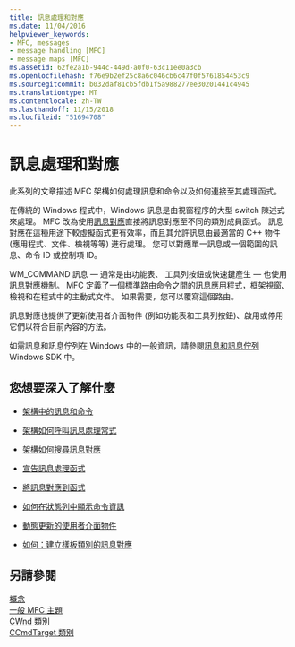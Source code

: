 ```yaml
---
title: 訊息處理和對應
ms.date: 11/04/2016
helpviewer_keywords:
- MFC, messages
- message handling [MFC]
- message maps [MFC]
ms.assetid: 62fe2a1b-944c-449d-a0f0-63c11ee0a3cb
ms.openlocfilehash: f76e9b2ef25c8a6c046cb6c47f0f5761854453c9
ms.sourcegitcommit: b032daf81cb5fdb1f5a988277ee30201441c4945
ms.translationtype: MT
ms.contentlocale: zh-TW
ms.lasthandoff: 11/15/2018
ms.locfileid: "51694708"
---
```

# <a name="message-handling-and-mapping"></a>訊息處理和對應

此系列的文章描述 MFC 架構如何處理訊息和命令以及如何連接至其處理函式。

在傳統的 Windows 程式中，Windows 訊息是由視窗程序的大型 switch 陳述式來處理。 MFC 改為使用[訊息對應](../mfc/message-categories.md)直接將訊息對應至不同的類別成員函式。 訊息對應在這種用途下較虛擬函式更有效率，而且其允許訊息由最適當的 C++ 物件 (應用程式、文件、檢視等等) 進行處理。 您可以對應單一訊息或一個範圍的訊息、命令 ID 或控制項 ID。

WM_COMMAND 訊息 — 通常是由功能表、 工具列按鈕或快速鍵產生 — 也使用訊息對應機制。 MFC 定義了一個標準[路由](../mfc/command-routing.md)命令之間的訊息應用程式，框架視窗、 檢視和在程式中的主動式文件。 如果需要，您可以覆寫這個路由。

訊息對應也提供了更新使用者介面物件 (例如功能表和工具列按鈕)、啟用或停用它們以符合目前內容的方法。

如需訊息和訊息佇列在 Windows 中的一般資訊，請參閱[訊息和訊息佇列](/windows/desktop/winmsg/messages-and-message-queues)Windows SDK 中。

## <a name="what-do-you-want-to-know-more-about"></a>您想要深入了解什麼

- [架構中的訊息和命令](../mfc/messages-and-commands-in-the-framework.md)

- [架構如何呼叫訊息處理常式](../mfc/how-the-framework-calls-a-handler.md)

- [架構如何搜尋訊息對應](../mfc/how-the-framework-searches-message-maps.md)

- [宣告訊息處理函式](../mfc/declaring-message-handler-functions.md)

- [將訊息對應到函式](../mfc/reference/mapping-messages-to-functions.md)

- [如何在狀態列中顯示命令資訊](../mfc/how-to-display-command-information-in-the-status-bar.md)

- [動態更新的使用者介面物件](../mfc/how-to-update-user-interface-objects.md)

- [如何：建立樣板類別的訊息對應](../mfc/how-to-create-a-message-map-for-a-template-class.md)

## <a name="see-also"></a>另請參閱

[概念](../mfc/mfc-concepts.md)<br/>
[一般 MFC 主題](../mfc/general-mfc-topics.md)<br/>
[CWnd 類別](../mfc/reference/cwnd-class.md)<br/>
[CCmdTarget 類別](../mfc/reference/ccmdtarget-class.md)
